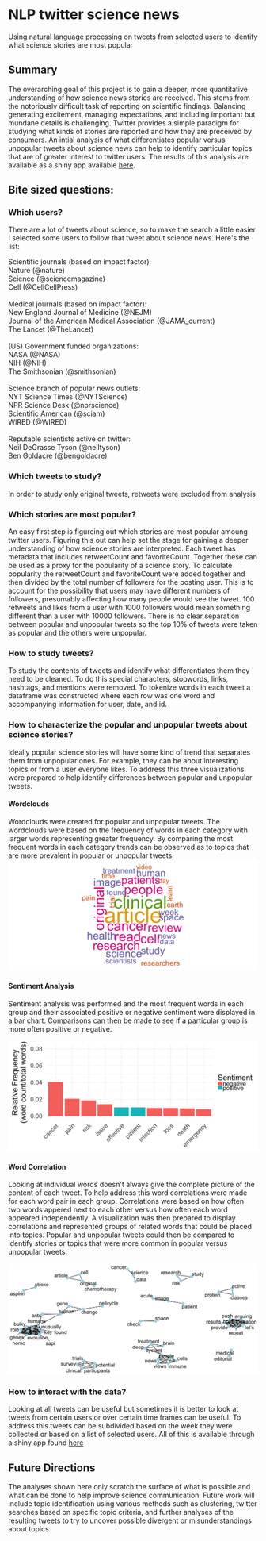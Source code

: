 # NLP twitter science news
Using natural language processing on tweets from selected users to identify what science stories are most popular

## Summary
The overarching goal of this project is to gain a deeper, more quantitative understanding of how science news stories are
received. This stems from the notoriously difficult task of reporting on scientific findings. Balancing generating excitement,
managing expectations, and including important but mundane details is challenging. Twitter provides a simple paradigm for
studying what kinds of stories are reported and how they are preceived by consumers. An intial analysis of what differentiates
popular versus unpopular tweets about science news can help to identify particular topics that are of greater interest to
twitter users. The results of this analysis are available as a shiny app available <a href="https://maheshrao.shinyapps.io/science_tweets_nlp/" target="_blank">here</a>.

## Bite sized questions:

### Which users?
There are a lot of tweets about science, so to make the search a little easier I selected some users to follow that tweet 
about science news. Here's the list:

Scientific journals (based on impact factor): <br>
Nature (@nature)<br>
Science (@sciencemagazine)<br>
Cell (@CellCellPress)<br>
<br>
Medical journals (based on impact factor):<br>
New England Journal of Medicine (@NEJM)<br>
Journal of the American Medical Association (@JAMA_current)<br>
The Lancet (@TheLancet)<br>
<br>
(US) Government funded organizations: <br>
NASA (@NASA)<br>
NIH (@NIH)<br>
The Smithsonian (@smithsonian)<br>
<br>
Science branch of popular news outlets:<br>
NYT Science Times (@NYTScience)<br>
NPR Science Desk (@nprscience)<br>
Scientific American (@sciam)<br>
WIRED (@WIRED)<br>
<br>
Reputable scientists active on twitter:<br>
Neil DeGrasse Tyson (@neiltyson)<br>
Ben Goldacre (@bengoldacre)<br>

### Which tweets to study?
In order to study only original tweets, retweets were excluded from analysis

### Which stories are most popular?
An easy first step is figureing out which stories are most popular amoung twitter users. Figuring this out can help set the
stage for gaining a deeper understanding of how science stories are interpreted. Each tweet has metadata that includes 
retweetCount and favoriteCount. Together these can be used as a proxy for the popularity of a science story. To calculate
popularity the retweetCount and favoriteCount were added together and then divided by the total number of followers for the
posting user. This is to account for the possibility that users may have different numbers of followers, presumably affecting
how many people would see the tweet. 100 retweets and likes from a user with 1000 followers would mean something different
than a user with 10000 followers. There is no clear separation between popular and unpopular tweets so the top 10% of tweets
were taken as popular and the others were unpopular.

### How to study tweets?
To study the contents of tweets and identify what differentiates them they need to be cleaned. To do this special characters,
stopwords, links, hashtags, and mentions were removed. To tokenize words in each tweet a dataframe was constructed where each
row was one word and accompanying information for user, date, and id.

### How to characterize the popular and unpopular tweets about science stories?
Ideally popular science stories will have some kind of trend that separates them from unpopular ones. For example, they can
be about interesting topics or from a user everyone likes. To address this three visualizations were prepared to help identify
differences between popular and unpopular tweets. 

#### Wordclouds
Wordclouds were created for popular and unpopular tweets. The wordclouds were based on the frequency of words in each category
with larger words representing greater frequency. By comparing the most frequent words in each category trends can be observed
as to topics that are more prevalent in popular or unpopular tweets.
![wordcloud_image](/images/wordcloud.png)

#### Sentiment Analysis
Sentiment analysis was performed and the most frequent words in each group and their associated positive or negative sentiment
were displayed in a bar chart. Comparisons can then be made to see if a particular group is more often positive or negative.<br>
<br>
![sentiment](/images/sentiment.png)

#### Word Correlation
Looking at individual words doesn't always give the complete picture of the content of each tweet. To help address this word
correlations were made for each word pair in each group. Correlations were based on how often two words appered next to each
other versus how often each word appeared independently. A visualization was then prepared to display correlations and
represented groups of related words that could be placed into topics. Popular and unpopular tweets could then be compared to
identify stories or topics that were more common in popular versus unpopular tweets.<br>
<br>
![word_correlation](/images/Word_correlation.png)

### How to interact with the data?
Looking at all tweets can be useful but sometimes it is better to look at tweets from certain users or over certain time
frames can be useful. To address this tweets can be subdivided based on the week they were collected or based on a list of
selected users. All of this is available through a shiny app found <a href="https://maheshrao.shinyapps.io/science_tweets_nlp/" target="_blank">here</a>

## Future Directions
The analyses shown here only scratch the surface of what is possible and what can be done to help improve science communication. Future work will include topic identification using various methods such as clustering, twitter searches based on specific topic criteria, and further analyses of the resulting tweets to try to uncover possible divergent or misunderstandings about topics.
